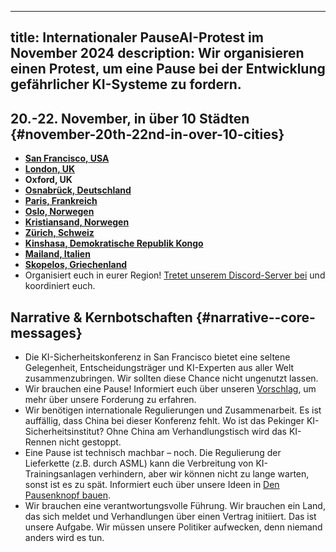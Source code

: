 

---
title: Internationaler PauseAI-Protest im November 2024
description: Wir organisieren einen Protest, um eine Pause bei der Entwicklung gefährlicher KI-Systeme zu fordern.
---
## 20.-22. November, in über 10 Städten {#november-20th-22nd-in-over-10-cities}

- **[San Francisco, USA](https://facebook.com/events/s/tell-anthropic-to-pause-ai/917486370313748/)**
- **[London, UK](https://lu.ma/qtlk8l6y)**
- **Oxford, UK**
- **[Osnabrück, Deutschland](https://lu.ma/glguga9k)**
- **[Paris, Frankreich](https://lu.ma/0tjhnnf9)**
- **[Oslo, Norwegen](https://fb.me/e/5OYXuGCj4)**
- **[Kristiansand, Norwegen](https://facebook.com/events/s/internasjonal-protest-kristian/920543192766699/)**
- **[Zürich, Schweiz](https://lu.ma/t031iy9r)**
- **[Kinshasa, Demokratische Republik Kongo](https://lu.ma/klejgi5p)**
- **[Mailand, Italien](https://chat.whatsapp.com/Cue9aeK6kpJFoDxT3xV9Zx)**
- **[Skopelos, Griechenland](https://lu.ma/lpl93rlo)**
- Organisiert euch in eurer Region! [Tretet unserem Discord-Server bei](https://discord.gg/2XXWXvErfA) und koordiniert euch.

## Narrative & Kernbotschaften {#narrative--core-messages}

- Die KI-Sicherheitskonferenz in San Francisco bietet eine seltene Gelegenheit, Entscheidungsträger und KI-Experten aus aller Welt zusammenzubringen. Wir sollten diese Chance nicht ungenutzt lassen.
- Wir brauchen eine Pause! Informiert euch über unseren [Vorschlag](/proposal), um mehr über unsere Forderung zu erfahren.
- Wir benötigen internationale Regulierungen und Zusammenarbeit. Es ist auffällig, dass China bei dieser Konferenz fehlt. Wo ist das Pekinger KI-Sicherheitsinstitut? Ohne China am Verhandlungstisch wird das KI-Rennen nicht gestoppt.
- Eine Pause ist technisch machbar – noch. Die Regulierung der Lieferkette (z.B. durch ASML) kann die Verbreitung von KI-Trainingsanlagen verhindern, aber wir können nicht zu lange warten, sonst ist es zu spät. Informiert euch über unsere Ideen in [Den Pausenknopf bauen](/building-the-pause-button).
- Wir brauchen eine verantwortungsvolle Führung. Wir brauchen ein Land, das sich meldet und Verhandlungen über einen Vertrag initiiert. Das ist unsere Aufgabe. Wir müssen unsere Politiker aufwecken, denn niemand anders wird es tun.